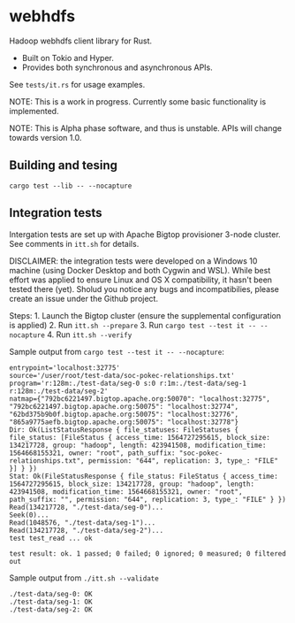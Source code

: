 # webhdfs

Hadoop webhdfs client library for Rust.

* Built on Tokio and Hyper. 
* Provides both synchronous and asynchronous APIs.

See `tests/it.rs` for usage examples.

NOTE: This is a work in progress. Currently some basic functionality is implemented.

NOTE: This is Alpha phase software, and thus is unstable. APIs will change towards version 1.0.

## Building and tesing

```
cargo test --lib -- --nocapture
```

## Integration tests

Intergation tests are set up with Apache Bigtop provisioner 3-node cluster. See comments in `itt.sh` for details.

DISCLAIMER: the integration tests were developed on a Windows 10 machine (using Docker Desktop and both Cygwin and WSL). While best
effort was applied to ensure Linux and OS X compatibility, it hasn't been tested there (yet). Sholud you notice any bugs and incompatibilies, please create an issue under the Github project.

Steps:
    1. Launch the Bigtop cluster (ensure the supplemental configuration is applied)
    2. Run `itt.sh --prepare`
    3. Run `cargo test --test it -- --nocapture`
    4. Run `itt.sh --verify`

Sample output from `cargo test --test it -- --nocapture`:

```
entrypoint='localhost:32775'
source='/user/root/test-data/soc-pokec-relationships.txt'
program='r:128m:./test-data/seg-0 s:0 r:1m:./test-data/seg-1 r:128m:./test-data/seg-2'
natmap={"792bc6221497.bigtop.apache.org:50070": "localhost:32775", "792bc6221497.bigtop.apache.org:50075": "localhost:32774", "62bd375b9b0f.bigtop.apache.org:50075": "localhost:32776", "865a9775aefb.bigtop.apache.org:50075": "localhost:32778"}
Dir: Ok(ListStatusResponse { file_statuses: FileStatuses { file_status: [FileStatus { access_time: 1564727295615, block_size: 134217728, group: "hadoop", length: 423941508, modification_time: 1564668155321, owner: "root", path_suffix: "soc-pokec-relationships.txt", permission: "644", replication: 3, type_: "FILE" }] } })
Stat: Ok(FileStatusResponse { file_status: FileStatus { access_time: 1564727295615, block_size: 134217728, group: "hadoop", length: 423941508, modification_time: 1564668155321, owner: "root", path_suffix: "", permission: "644", replication: 3, type_: "FILE" } })
Read(134217728, "./test-data/seg-0")...
Seek(0)...
Read(1048576, "./test-data/seg-1")...
Read(134217728, "./test-data/seg-2")...
test test_read ... ok

test result: ok. 1 passed; 0 failed; 0 ignored; 0 measured; 0 filtered out
```

Sample output from `./itt.sh --validate`

```
./test-data/seg-0: OK
./test-data/seg-1: OK
./test-data/seg-2: OK
```